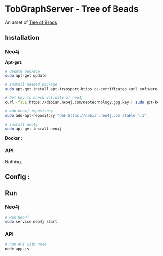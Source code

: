 # TobGraphServer - Tree of Beads
An asset of [Tree of Beads](../README.md)

## Installation

### Neo4j

__Apt-get__:
```bash
# Update package
sudo apt-get update

# Install needed package
sudo apt-get install apt-transport-https ca-certificates curl software-properties-common

# Get key to check validity of neo4j
curl -fsSL https://debian.neo4j.com/neotechnology.gpg.key | sudo apt-key add -

# Add neo4j repository
sudo add-apt-repository "deb https://debian.neo4j.com stable 4.1"

# install neo4j
sudo apt-get install neo4j

```

__Docker :__


### API

Nothing.

## Config :

## Run

### Neo4j
```bash
# Run Neo4j
sudo service neo4j start
```

### API
```bash
# Run API with node
node app.js
```

